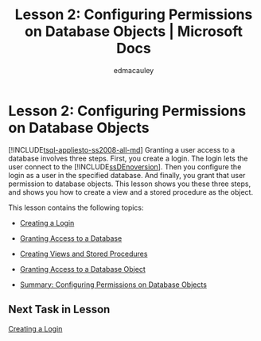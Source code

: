 ﻿---
title: "Lesson 2: Configuring Permissions on Database Objects | Microsoft Docs"
ms.custom: ""
ms.date: "03/01/2017"
ms.prod: "sql-non-specified"
ms.prod_service: "database-engine, sql-database, sql-data-warehouse, pdw"
ms.service: ""
ms.component: "t-sql"
ms.reviewer: ""
ms.suite: "sql"
ms.technology: 
  - "database-engine"
ms.tgt_pltfrm: ""
ms.topic: "article"
applies_to: 
  - "SQL Server 2016"
helpviewer_keywords: 
  - "database permissions"
ms.assetid: f964b66a-ec32-44c2-a185-6a0f173bfa22
caps.latest.revision: 12
author: "edmacauley"
ms.author: "edmaca"
manager: "craigg"
ms.workload: "On Demand"
monikerRange: ">= aps-pdw-2016 || = azuresqldb-current || = azure-sqldw-latest || >= sql-server-2016 || = sqlallproducts-allversions"
---
# Lesson 2: Configuring Permissions on Database Objects
[!INCLUDE[tsql-appliesto-ss2008-all-md](../includes/tsql-appliesto-ss2008-all-md.md)]
Granting a user access to a database involves three steps. First, you create a login. The login lets the user connect to the [!INCLUDE[ssDEnoversion](../includes/ssdenoversion-md.md)]. Then you configure the login as a user in the specified database. And finally, you grant that user permission to database objects. This lesson shows you these three steps, and shows you how to create a view and a stored procedure as the object.  
  
This lesson contains the following topics:  
  
-   [Creating a Login](../t-sql/lesson-2-1-creating-a-login.md)  
  
-   [Granting Access to a Database](../t-sql/lesson-2-2-granting-access-to-a-database.md)  
  
-   [Creating Views and Stored Procedures](../t-sql/lesson-2-3-creating-views-and-stored-procedures.md)  
  
-   [Granting Access to a Database Object](../t-sql/lesson-2-4-granting-access-to-a-database-object.md)  
  
-   [Summary: Configuring Permissions on Database Objects](../t-sql/lesson-2-5-summary-configuring-permissions-on-database-objects.md)  
  
## Next Task in Lesson  
[Creating a Login](../t-sql/lesson-2-1-creating-a-login.md)  
  
  
  
